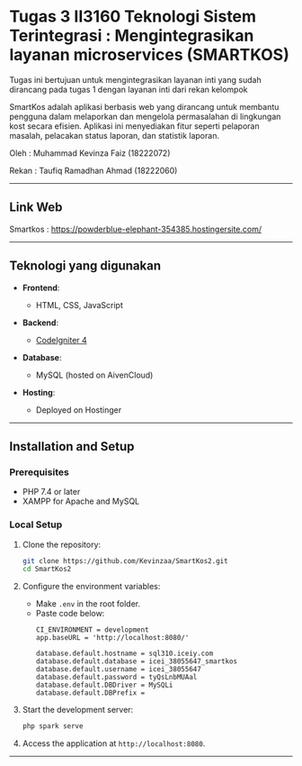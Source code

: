 # Tugas 3 II3160 Teknologi Sistem Terintegrasi : Mengintegrasikan layanan microservices (SMARTKOS)
Tugas ini bertujuan untuk mengintegrasikan layanan inti yang sudah dirancang pada tugas 1 dengan layanan inti dari rekan kelompok

SmartKos adalah aplikasi berbasis web yang dirancang untuk membantu pengguna dalam melaporkan dan mengelola permasalahan di lingkungan kost secara efisien. Aplikasi ini menyediakan fitur seperti pelaporan masalah, pelacakan status laporan, dan statistik laporan.

Oleh : 
Muhammad Kevinza Faiz (18222072)

Rekan : 
Taufiq Ramadhan Ahmad (18222060)

---

## Link Web
Smartkos : https://powderblue-elephant-354385.hostingersite.com/

---

## Teknologi yang digunakan

- **Frontend**:
  - HTML, CSS, JavaScript

- **Backend**:
  - [CodeIgniter 4](https://codeigniter.com/)

- **Database**:
  - MySQL (hosted on AivenCloud)

- **Hosting**:
  - Deployed on Hostinger

---

## Installation and Setup

### Prerequisites

- PHP 7.4 or later
- XAMPP for Apache and MySQL

### Local Setup

1. Clone the repository:
    ```bash
    git clone https://github.com/Kevinzaa/SmartKos2.git
    cd SmartKos2
    ```


2. Configure the environment variables:
    - Make `.env` in the root folder.
    - Paste code below:
      ```env
      CI_ENVIRONMENT = development
      app.baseURL = 'http://localhost:8080/'

      database.default.hostname = sql310.iceiy.com
      database.default.database = icei_38055647_smartkos
      database.default.username = icei_38055647
      database.default.password = tyQsLnbMUAal
      database.default.DBDriver = MySQLi
      database.default.DBPrefix =
      ```

4. Start the development server:
    ```bash
    php spark serve
    ```

6. Access the application at `http://localhost:8080`.

---
